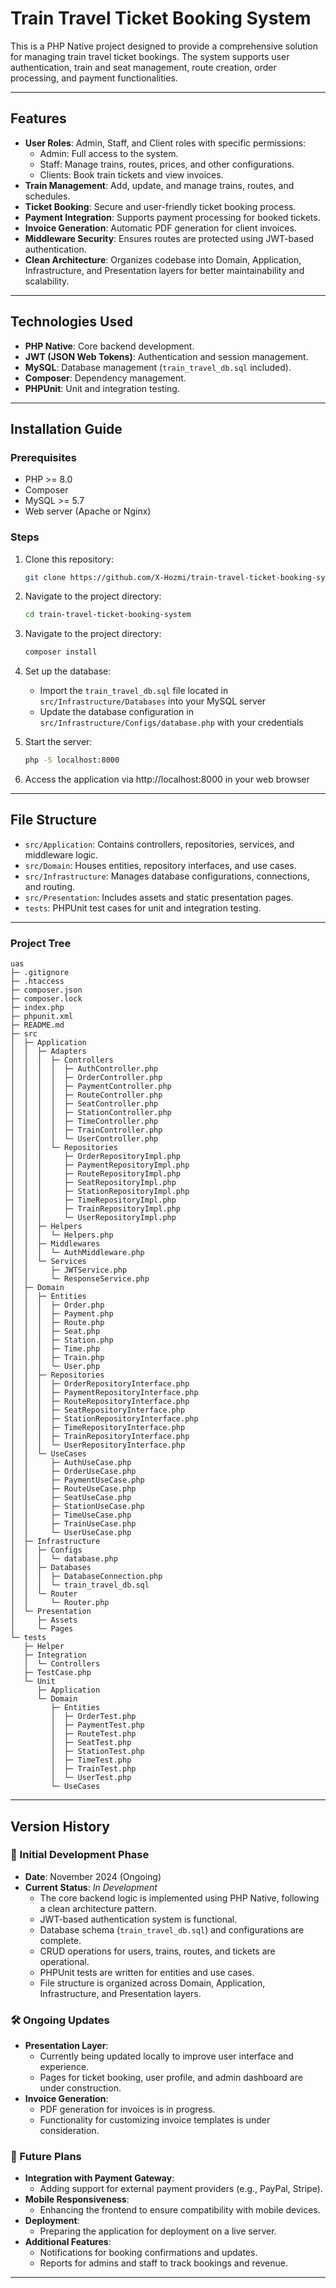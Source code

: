 # Train Travel Ticket Booking System

This is a PHP Native project designed to provide a comprehensive solution for managing train travel ticket bookings. The system supports user authentication, train and seat management, route creation, order processing, and payment functionalities.

---

## Features

- **User Roles**: Admin, Staff, and Client roles with specific permissions:
  - Admin: Full access to the system.
  - Staff: Manage trains, routes, prices, and other configurations.
  - Clients: Book train tickets and view invoices.
- **Train Management**: Add, update, and manage trains, routes, and schedules.
- **Ticket Booking**: Secure and user-friendly ticket booking process.
- **Payment Integration**: Supports payment processing for booked tickets.
- **Invoice Generation**: Automatic PDF generation for client invoices.
- **Middleware Security**: Ensures routes are protected using JWT-based authentication.
- **Clean Architecture**: Organizes codebase into Domain, Application, Infrastructure, and Presentation layers for better maintainability and scalability.

---

## Technologies Used

- **PHP Native**: Core backend development.
- **JWT (JSON Web Tokens)**: Authentication and session management.
- **MySQL**: Database management (`train_travel_db.sql` included).
- **Composer**: Dependency management.
- **PHPUnit**: Unit and integration testing.

---

## Installation Guide

### Prerequisites
- PHP >= 8.0
- Composer
- MySQL >= 5.7
- Web server (Apache or Nginx)

### Steps
1. Clone this repository:
   ```bash
   git clone https://github.com/X-Hozmi/train-travel-ticket-booking-system.git
   ```

2. Navigate to the project directory:
   ```bash
   cd train-travel-ticket-booking-system
   ```

3. Navigate to the project directory:
   ```bash
   composer install
   ```

4. Set up the database:
   - Import the `train_travel_db.sql` file located in `src/Infrastructure/Databases` into your MySQL server
   - Update the database configuration in `src/Infrastructure/Configs/database.php` with your credentials

5. Start the server:
   ```bash
   php -S localhost:8000
   ```

6. Access the application via http://localhost:8000 in your web browser

---

## File Structure

- `src/Application`: Contains controllers, repositories, services, and middleware logic.
- `src/Domain`: Houses entities, repository interfaces, and use cases.
- `src/Infrastructure`: Manages database configurations, connections, and routing.
- `src/Presentation`: Includes assets and static presentation pages.
- `tests`: PHPUnit test cases for unit and integration testing.

---

### Project Tree
```
uas
├─ .gitignore
├─ .htaccess
├─ composer.json
├─ composer.lock
├─ index.php
├─ phpunit.xml
├─ README.md
├─ src
│  ├─ Application
│  │  ├─ Adapters
│  │  │  ├─ Controllers
│  │  │  │  ├─ AuthController.php
│  │  │  │  ├─ OrderController.php
│  │  │  │  ├─ PaymentController.php
│  │  │  │  ├─ RouteController.php
│  │  │  │  ├─ SeatController.php
│  │  │  │  ├─ StationController.php
│  │  │  │  ├─ TimeController.php
│  │  │  │  ├─ TrainController.php
│  │  │  │  └─ UserController.php
│  │  │  └─ Repositories
│  │  │     ├─ OrderRepositoryImpl.php
│  │  │     ├─ PaymentRepositoryImpl.php
│  │  │     ├─ RouteRepositoryImpl.php
│  │  │     ├─ SeatRepositoryImpl.php
│  │  │     ├─ StationRepositoryImpl.php
│  │  │     ├─ TimeRepositoryImpl.php
│  │  │     ├─ TrainRepositoryImpl.php
│  │  │     └─ UserRepositoryImpl.php
│  │  ├─ Helpers
│  │  │  └─ Helpers.php
│  │  ├─ Middlewares
│  │  │  └─ AuthMiddleware.php
│  │  └─ Services
│  │     ├─ JWTService.php
│  │     └─ ResponseService.php
│  ├─ Domain
│  │  ├─ Entities
│  │  │  ├─ Order.php
│  │  │  ├─ Payment.php
│  │  │  ├─ Route.php
│  │  │  ├─ Seat.php
│  │  │  ├─ Station.php
│  │  │  ├─ Time.php
│  │  │  ├─ Train.php
│  │  │  └─ User.php
│  │  ├─ Repositories
│  │  │  ├─ OrderRepositoryInterface.php
│  │  │  ├─ PaymentRepositoryInterface.php
│  │  │  ├─ RouteRepositoryInterface.php
│  │  │  ├─ SeatRepositoryInterface.php
│  │  │  ├─ StationRepositoryInterface.php
│  │  │  ├─ TimeRepositoryInterface.php
│  │  │  ├─ TrainRepositoryInterface.php
│  │  │  └─ UserRepositoryInterface.php
│  │  └─ UseCases
│  │     ├─ AuthUseCase.php
│  │     ├─ OrderUseCase.php
│  │     ├─ PaymentUseCase.php
│  │     ├─ RouteUseCase.php
│  │     ├─ SeatUseCase.php
│  │     ├─ StationUseCase.php
│  │     ├─ TimeUseCase.php
│  │     ├─ TrainUseCase.php
│  │     └─ UserUseCase.php
│  ├─ Infrastructure
│  │  ├─ Configs
│  │  │  └─ database.php
│  │  ├─ Databases
│  │  │  ├─ DatabaseConnection.php
│  │  │  └─ train_travel_db.sql
│  │  └─ Router
│  │     └─ Router.php
│  └─ Presentation
│     ├─ Assets
│     └─ Pages
└─ tests
   ├─ Helper
   ├─ Integration
   │  └─ Controllers
   ├─ TestCase.php
   └─ Unit
      ├─ Application
      └─ Domain
         ├─ Entities
         │  ├─ OrderTest.php
         │  ├─ PaymentTest.php
         │  ├─ RouteTest.php
         │  ├─ SeatTest.php
         │  ├─ StationTest.php
         │  ├─ TimeTest.php
         │  ├─ TrainTest.php
         │  └─ UserTest.php
         └─ UseCases
```

---

## Version History

### 🚀 Initial Development Phase
- **Date**: November 2024 (Ongoing)
- **Current Status**: *In Development*
  - The core backend logic is implemented using PHP Native, following a clean architecture pattern.
  - JWT-based authentication system is functional.
  - Database schema (`train_travel_db.sql`) and configurations are complete.
  - CRUD operations for users, trains, routes, and tickets are operational.
  - PHPUnit tests are written for entities and use cases.
  - File structure is organized across Domain, Application, Infrastructure, and Presentation layers.

### 🛠️ Ongoing Updates
- **Presentation Layer**:
  - Currently being updated locally to improve user interface and experience.
  - Pages for ticket booking, user profile, and admin dashboard are under construction.
- **Invoice Generation**:
  - PDF generation for invoices is in progress.
  - Functionality for customizing invoice templates is under consideration.

### 🔮 Future Plans
- **Integration with Payment Gateway**:
  - Adding support for external payment providers (e.g., PayPal, Stripe).
- **Mobile Responsiveness**:
  - Enhancing the frontend to ensure compatibility with mobile devices.
- **Deployment**:
  - Preparing the application for deployment on a live server.
- **Additional Features**:
  - Notifications for booking confirmations and updates.
  - Reports for admins and staff to track bookings and revenue.

---


